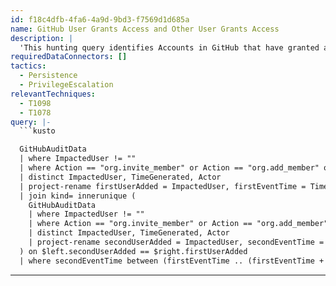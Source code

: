 ```yaml
---
id: f18c4dfb-4fa6-4a9d-9bd3-f7569d1d685a
name: GitHub User Grants Access and Other User Grants Access
description: |
  'This hunting query identifies Accounts in GitHub that have granted access to another account which then grants access to yet another account that may be a sign of compromise.'
requiredDataConnectors: []
tactics:
  - Persistence
  - PrivilegeEscalation
relevantTechniques:
  - T1098
  - T1078
query: |-
  ```kusto

  GitHubAuditData
  | where ImpactedUser != ""
  | where Action == "org.invite_member" or Action == "org.add_member" or Action == "team.add_member" or Action == "repo.add_member"
  | distinct ImpactedUser, TimeGenerated, Actor
  | project-rename firstUserAdded = ImpactedUser, firstEventTime = TimeGenerated, firstAdderUser = Actor
  | join kind= innerunique (
    GitHubAuditData
    | where ImpactedUser != ""
    | where Action == "org.invite_member" or Action == "org.add_member" or Action == "team.add_member" or Action == "repo.add_member"
    | distinct ImpactedUser, TimeGenerated, Actor
    | project-rename secondUserAdded = ImpactedUser, secondEventTime = TimeGenerated, secondAdderUser = Actor
  ) on $left.secondUserAdded == $right.firstUserAdded
  | where secondEventTime between (firstEventTime .. (firstEventTime + 1h))
  ```
---
```



